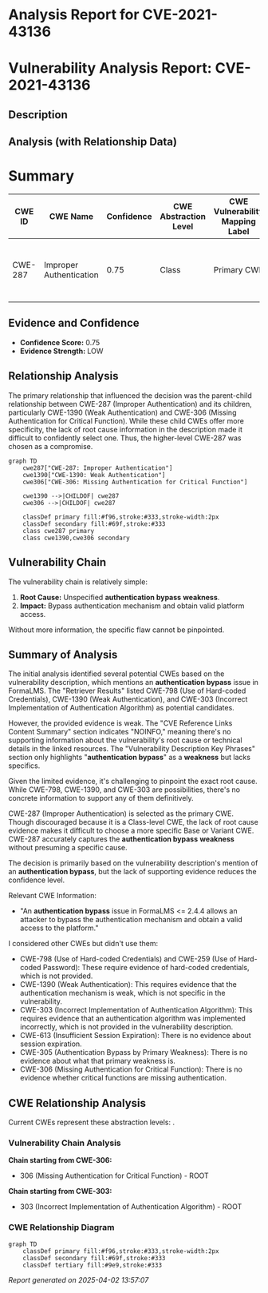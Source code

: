 # Analysis Report for CVE-2021-43136

# Vulnerability Analysis Report: CVE-2021-43136

## Description



## Analysis (with Relationship Data)

# Summary
| CWE ID | CWE Name | Confidence | CWE Abstraction Level | CWE Vulnerability Mapping Label | CWE-Vulnerability Mapping Notes |
|---|---|---|---|---|---|
| CWE-287 | Improper Authentication | 0.75 | Class | Primary CWE | Discouraged, but chosen because of lack of specific root cause |

## Evidence and Confidence

*   **Confidence Score:** 0.75
*   **Evidence Strength:** LOW

## Relationship Analysis
The primary relationship that influenced the decision was the parent-child relationship between CWE-287 (Improper Authentication) and its children, particularly CWE-1390 (Weak Authentication) and CWE-306 (Missing Authentication for Critical Function). While these child CWEs offer more specificity, the lack of root cause information in the description made it difficult to confidently select one. Thus, the higher-level CWE-287 was chosen as a compromise.

```mermaid
graph TD
    cwe287["CWE-287: Improper Authentication"]
    cwe1390["CWE-1390: Weak Authentication"]
    cwe306["CWE-306: Missing Authentication for Critical Function"]
    
    cwe1390 -->|CHILDOF| cwe287
    cwe306 -->|CHILDOF| cwe287
    
    classDef primary fill:#f96,stroke:#333,stroke-width:2px
    classDef secondary fill:#69f,stroke:#333
    class cwe287 primary
    class cwe1390,cwe306 secondary
```

## Vulnerability Chain
The vulnerability chain is relatively simple:

1.  **Root Cause:** Unspecified **authentication bypass** **weakness**.
2.  **Impact:** Bypass authentication mechanism and obtain valid platform access.

Without more information, the specific flaw cannot be pinpointed.

## Summary of Analysis
The initial analysis identified several potential CWEs based on the vulnerability description, which mentions an **authentication bypass** issue in FormaLMS. The "Retriever Results" listed CWE-798 (Use of Hard-coded Credentials), CWE-1390 (Weak Authentication), and CWE-303 (Incorrect Implementation of Authentication Algorithm) as potential candidates.

However, the provided evidence is weak. The "CVE Reference Links Content Summary" section indicates "NOINFO," meaning there's no supporting information about the vulnerability's root cause or technical details in the linked resources. The "Vulnerability Description Key Phrases" section only highlights "**authentication bypass**" as a **weakness** but lacks specifics.

Given the limited evidence, it's challenging to pinpoint the exact root cause. While CWE-798, CWE-1390, and CWE-303 are possibilities, there's no concrete information to support any of them definitively.

CWE-287 (Improper Authentication) is selected as the primary CWE. Though discouraged because it is a Class-level CWE, the lack of root cause evidence makes it difficult to choose a more specific Base or Variant CWE. CWE-287 accurately captures the **authentication bypass** **weakness** without presuming a specific cause.

The decision is primarily based on the vulnerability description's mention of an **authentication bypass**, but the lack of supporting evidence reduces the confidence level.

Relevant CWE Information:
- "An **authentication bypass** issue in FormaLMS <= 2.4.4 allows an attacker to bypass the authentication mechanism and obtain a valid access to the platform."

I considered other CWEs but didn't use them:

*   CWE-798 (Use of Hard-coded Credentials) and CWE-259 (Use of Hard-coded Password): These require evidence of hard-coded credentials, which is not provided.
*   CWE-1390 (Weak Authentication): This requires evidence that the authentication mechanism is weak, which is not specific in the vulnerability.
*   CWE-303 (Incorrect Implementation of Authentication Algorithm): This requires evidence that an authentication algorithm was implemented incorrectly, which is not provided in the vulnerability description.
*   CWE-613 (Insufficient Session Expiration): There is no evidence about session expiration.
*   CWE-305 (Authentication Bypass by Primary Weakness): There is no evidence about what that primary weakness is.
* CWE-306 (Missing Authentication for Critical Function): There is no evidence whether critical functions are missing authentication.


## CWE Relationship Analysis

Current CWEs represent these abstraction levels: .


### Vulnerability Chain Analysis

**Chain starting from CWE-306:**
- 306 (Missing Authentication for Critical Function) - ROOT


**Chain starting from CWE-303:**
- 303 (Incorrect Implementation of Authentication Algorithm) - ROOT



### CWE Relationship Diagram

```mermaid
graph TD
    classDef primary fill:#f96,stroke:#333,stroke-width:2px
    classDef secondary fill:#69f,stroke:#333
    classDef tertiary fill:#9e9,stroke:#333
```



*Report generated on 2025-04-02 13:57:07*
